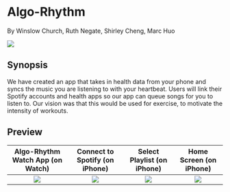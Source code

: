# Algo-Rhythm
By Winslow Church, Ruth Negate, Shirley Cheng, Marc Huo

![](https://github.com/StanfordCS194/win2023-team28/blob/main/images/Logo.jpg)

## Synopsis 
We have created an app that takes in health data from your phone and syncs the music you are listening to with your heartbeat. Users will link their Spotify accounts and health apps so our app can queue songs for you to listen to. Our vision was that this would be used for exercise, to motivate the intensity of workouts. 

## Preview
Algo-Rhythm Watch App (on Watch) | Connect to Spotify (on iPhone) | Select Playlist (on iPhone) | Home Screen (on iPhone)
:-------------------------:|:-------------------------: | :-------------------------: | :-------------------------:
![](https://github.com/StanfordCS194/win2023-team28/blob/main/images/watch.PNG) | ![](https://github.com/StanfordCS194/win2023-team28/blob/main/images/home2.PNG) | ![](https://github.com/StanfordCS194/win2023-team28/blob/main/images/home3.PNG) | ![](https://github.com/StanfordCS194/win2023-team28/blob/main/images/home4.PNG)
